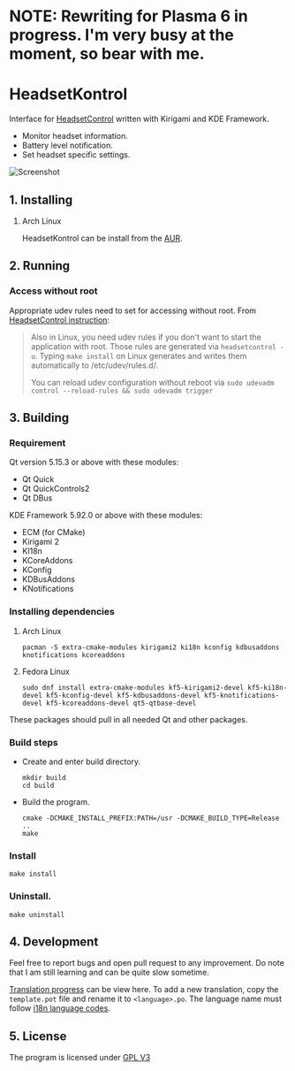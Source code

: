 # NOTE: Rewriting for Plasma 6 in progress. I'm very busy at the moment, so bear with me.

# HeadsetKontrol

Interface for [HeadsetControl](https://github.com/Sapd/HeadsetControl) written with Kirigami and KDE Framework.

* Monitor headset information.
* Battery level notification.
* Set headset specific settings.

![Screenshot](https://gitlab.com/TheBill2001/HeadsetKontrol/uploads/c9f8ce9af82116dff5e155fece36571f/Screenshot_20230301_034343.png)

## 1. Installing
1. Arch Linux

   HeadsetKontrol can be install from the [AUR](https://aur.archlinux.org/packages/headsetkontrol).

## 2. Running
### Access without root

Appropriate udev rules need to set for accessing without root. From [HeadsetControl instruction](https://github.com/Sapd/HeadsetControl#access-without-root):

>Also in Linux, you need udev rules if you don't want to start the application with root. Those rules are generated via `headsetcontrol -u`. Typing `make install` on Linux generates and writes them automatically to /etc/udev/rules.d/.
>
>You can reload udev configuration without reboot via `sudo udevadm control --reload-rules && sudo udevadm trigger`

## 3. Building
### Requirement
Qt version 5.15.3 or above with these modules:

* Qt Quick
* Qt QuickControls2
* Qt DBus

KDE Framework 5.92.0 or above with these modules:

* ECM (for CMake)
* Kirigami 2
* KI18n
* KCoreAddons
* KConfig
* KDBusAddons
* KNotifications

### Installing dependencies
1. Arch Linux

   ```
   pacman -S extra-cmake-modules kirigami2 ki18n kconfig kdbusaddons knotifications kcoreaddons
   ```

2. Fedora Linux

   ```
   sudo dnf install extra-cmake-modules kf5-kirigami2-devel kf5-ki18n-devel kf5-kconfig-devel kf5-kdbusaddons-devel kf5-knotifications-devel kf5-kcoreaddons-devel qt5-qtbase-devel
   ```

These packages should pull in all needed Qt and other packages.

### Build steps
- Create and enter build directory.

   ```
   mkdir build
   cd build
   ```

- Build the program.

   ```
   cmake -DCMAKE_INSTALL_PREFIX:PATH=/usr -DCMAKE_BUILD_TYPE=Release ..
   make
   ```

### Install

   ```
   make install
   ```

### Uninstall.
   ```
   make uninstall
   ```

## 4. Development

Feel free to report bugs and open pull request to any improvement. Do note that I am still learning and can be quite slow sometime.

[Translation progress](translation/Progress.md) can be view here. To add a new translation, copy the `template.pot` file and rename it to `<language>.po`. The language name must follow [i18n language codes](https://i18ns.com/languagecode.html).

## 5. License
The program is licensed under [GPL V3](LICENSE)
